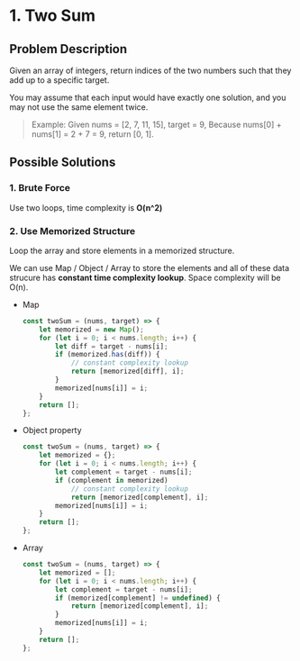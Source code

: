 # 1. Two Sum

## Problem Description

Given an array of integers, return indices of the two numbers such that they add up to a specific target.

You may assume that each input would have exactly one solution, and you may not use the same element twice.

> Example:
> Given nums = [2, 7, 11, 15], target = 9,
> Because nums[0] + nums[1] = 2 + 7 = 9,
> return [0, 1].

## Possible Solutions

### 1. Brute Force

Use two loops, time complexity is **O(n^2)**

### 2. Use Memorized Structure

Loop the array and store elements in a memorized structure.

We can use Map / Object / Array to store the elements and all of these data strucure has **constant time complexity lookup**. Space complexity will be O(n).

- Map

    ```js
    const twoSum = (nums, target) => {
        let memorized = new Map();
        for (let i = 0; i < nums.length; i++) {
            let diff = target - nums[i];
            if (memorized.has(diff)) {
                // constant complexity lookup
                return [memorized[diff], i];
            }
            memorized[nums[i]] = i;
        }
        return [];
    };
    ```

- Object property

    ```js
    const twoSum = (nums, target) => {
        let memorized = {};
        for (let i = 0; i < nums.length; i++) {
            let complement = target - nums[i];
            if (complement in memorized)
                // constant complexity lookup
                return [memorized[complement], i];
            memorized[nums[i]] = i;
        }
        return [];
    };
    ```

- Array

    ```js
    const twoSum = (nums, target) => {
        let memorized = [];
        for (let i = 0; i < nums.length; i++) {
            let complement = target - nums[i];
            if (memorized[complement] != undefined) {
                return [memorized[complement], i];
            }
            memorized[nums[i]] = i;
        }
        return [];
    };
    ```
